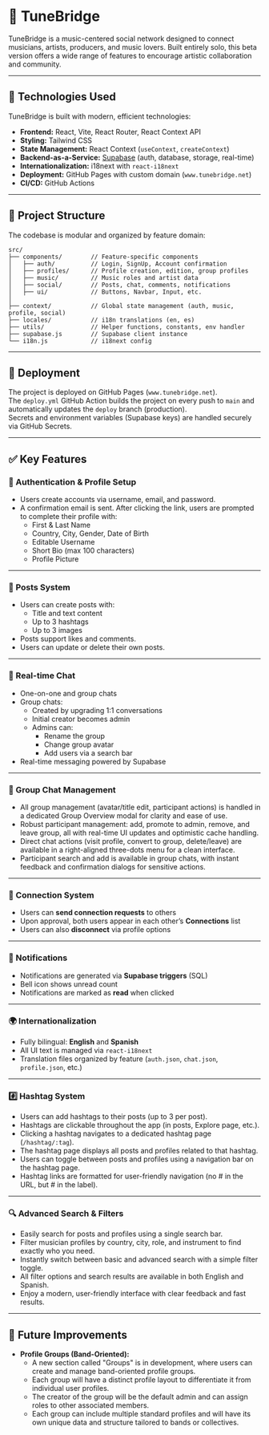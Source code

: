 # 🎵 TuneBridge

TuneBridge is a music-centered social network designed to connect musicians, artists, producers, and music lovers. Built entirely solo, this beta version offers a wide range of features to encourage artistic collaboration and community.

---

## 🧠 Technologies Used

TuneBridge is built with modern, efficient technologies:

- **Frontend:** React, Vite, React Router, React Context API  
- **Styling:** Tailwind CSS  
- **State Management:** React Context (`useContext`, `createContext`)  
- **Backend-as-a-Service:** [Supabase](https://supabase.com) (auth, database, storage, real-time)  
- **Internationalization:** i18next with `react-i18next`  
- **Deployment:** GitHub Pages with custom domain (`www.tunebridge.net`)  
- **CI/CD:** GitHub Actions  

---

## 📁 Project Structure

The codebase is modular and organized by feature domain:

```
src/
├── components/        // Feature-specific components
│   ├── auth/          // Login, SignUp, Account confirmation
│   ├── profiles/      // Profile creation, edition, group profiles
│   ├── music/         // Music roles and artist data
│   ├── social/        // Posts, chat, comments, notifications
│   ├── ui/            // Buttons, Navbar, Input, etc.
│
├── context/           // Global state management (auth, music, profile, social)
├── locales/           // i18n translations (en, es)
├── utils/             // Helper functions, constants, env handler
├── supabase.js        // Supabase client instance
└── i18n.js            // i18next config
```

---

## 🚀 Deployment

The project is deployed on GitHub Pages (`www.tunebridge.net`).  
The `deploy.yml` GitHub Action builds the project on every push to `main` and automatically updates the `deploy` branch (production).  
Secrets and environment variables (Supabase keys) are handled securely via GitHub Secrets.

---

## ✅ Key Features

### 🔐 Authentication & Profile Setup

- Users create accounts via username, email, and password.
- A confirmation email is sent. After clicking the link, users are prompted to complete their profile with:
  - First & Last Name
  - Country, City, Gender, Date of Birth
  - Editable Username
  - Short Bio (max 100 characters)
  - Profile Picture

---

### 📣 Posts System

- Users can create posts with:
  - Title and text content
  - Up to 3 hashtags
  - Up to 3 images
- Posts support likes and comments.
- Users can update or delete their own posts.

---

### 💬 Real-time Chat

- One-on-one and group chats
- Group chats:
  - Created by upgrading 1:1 conversations
  - Initial creator becomes admin
  - Admins can:
    - Rename the group
    - Change group avatar
    - Add users via a search bar
- Real-time messaging powered by Supabase

---

### 👥 Group Chat Management

- All group management (avatar/title edit, participant actions) is handled in a dedicated Group Overview modal for clarity and ease of use.
- Robust participant management: add, promote to admin, remove, and leave group, all with real-time UI updates and optimistic cache handling.
- Direct chat actions (visit profile, convert to group, delete/leave) are available in a right-aligned three-dots menu for a clean interface.
- Participant search and add is available in group chats, with instant feedback and confirmation dialogs for sensitive actions.

---

### 🔗 Connection System

- Users can **send connection requests** to others
- Upon approval, both users appear in each other’s **Connections** list
- Users can also **disconnect** via profile options

---

### 🔔 Notifications

- Notifications are generated via **Supabase triggers** (SQL)
- Bell icon shows unread count
- Notifications are marked as **read** when clicked

---

### 🌍 Internationalization

- Fully bilingual: **English** and **Spanish**
- All UI text is managed via `react-i18next`
- Translation files organized by feature (`auth.json`, `chat.json`, `profile.json`, etc.)

---

### #️⃣ Hashtag System

- Users can add hashtags to their posts (up to 3 per post).
- Hashtags are clickable throughout the app (in posts, Explore page, etc.).
- Clicking a hashtag navigates to a dedicated hashtag page (`/hashtag/:tag`).
- The hashtag page displays all posts and profiles related to that hashtag.
- Users can toggle between posts and profiles using a navigation bar on the hashtag page.
- Hashtag links are formatted for user-friendly navigation (no # in the URL, but # in the label).

---

### 🔍 Advanced Search & Filters

- Easily search for posts and profiles using a single search bar.
- Filter musician profiles by country, city, role, and instrument to find exactly who you need.
- Instantly switch between basic and advanced search with a simple filter toggle.
- All filter options and search results are available in both English and Spanish.
- Enjoy a modern, user-friendly interface with clear feedback and fast results.

---

## 🔧 Future Improvements

- **Profile Groups (Band-Oriented):**
  - A new section called "Groups" is in development, where users can create and manage band-oriented profile groups.
  - Each group will have a distinct profile layout to differentiate it from individual user profiles.
  - The creator of the group will be the default admin and can assign roles to other associated members.
  - Each group can include multiple standard profiles and will have its own unique data and structure tailored to bands or collectives.
